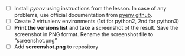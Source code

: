 - [ ] Install *pyenv* using instructions from the lesson. In case of any problems, use official documentation from [pyenv github](https://github.com/yyuu/pyenv). 
- [ ] Create 2 virtualenv environments (1st for python2, 2nd for python3)
- [ ] **Print the versions list** and take a screenshot of the result. Save the screenshot in PNG format. Rename the screenshot file to “screenshot.png” 
- [ ] Add **screenshot.png** to repository
